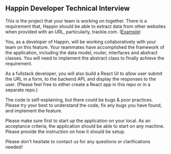 ## Happin Developer Technical Interview

This is the project that your team is working on together. There is a requirement that, Happin should be able to extract data from other websites when provided with an URL, particularly, trackie.com. ([Example](https://www.trackie.com/online-registration/event/nccp-course-foundations-of-coach-theory-modules-of-sport-and-club-coach/472081/#.YXav6RrMK70))

You, as a developer of Happin, will be working collaboratively with your team on this feature. Your teammates have accomplished the framework of the application, including the data model, router, interfaces and abstract classes. You will need to implement the abstract class to finally achieve the requirement.

As a fullstack developer, you will also build a React UI to allow user submit the URL in a form, to the backend API, and display the responses to the user. (Please feel free to either create a React app in this repo or in a separate repo.)

The code is self-explaining, but there could be bugs & poor practices. Please try your best to understand the code, fix any bugs you have found, and implement the feature.

Please make sure first to start up the application on your local. As an acceptance criteria, the application should be able to start on any machine. Please provide the instruction on how it should be setup.

Please don't hesitate to contact us for any questions or clarifications needed!
